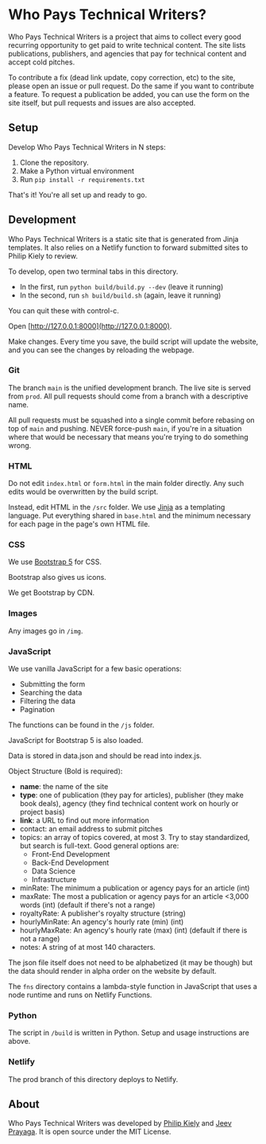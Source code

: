 # Who Pays Technical Writers?

Who Pays Technical Writers is a project that aims to collect every good recurring opportunity to get paid to write technical content. The site lists publications, publishers, and agencies that pay for technical content and accept cold pitches.

To contribute a fix (dead link update, copy correction, etc) to the site, please open an issue or pull request. Do the same if you want to contribute a feature. To request a publication be added, you can use the form on the site itself, but pull requests and issues are also accepted.


## Setup

Develop Who Pays Technical Writers in N steps:

1. Clone the repository.
2. Make a Python virtual environment
3. Run `pip install -r requirements.txt`

That's it! You're all set up and ready to go.

## Development

Who Pays Technical Writers is a static site that is generated from Jinja templates. It also relies on a Netlify function to forward submitted sites to Philip Kiely to review.

To develop, open two terminal tabs in this directory.

* In the first, run `python build/build.py --dev` (leave it running)
* In the second, run `sh build/build.sh` (again, leave it running)

You can quit these with control-c.

Open [http://127.0.0.1:8000](http://127.0.0.1:8000).

Make changes. Every time you save, the build script will update the website, and you can see the changes by reloading the webpage.

### Git

The branch `main` is the unified development branch. The live site is served from `prod`. All pull requests should come from a branch with a descriptive name.

All pull requests must be squashed into a single commit before rebasing on top of `main` and pushing. NEVER force-push `main`, if you're in a situation where that would be necessary that means you're trying to do something wrong.

### HTML

Do not edit `index.html` or `form.html` in the main folder directly. Any such edits would be overwritten by the build script.

Instead, edit HTML in the `/src` folder. We use [Jinja](https://jinja.palletsprojects.com/en/2.11.x/) as a templating language. Put everything shared in `base.html` and the minimum necessary for each page in the page's own HTML file.

### CSS

We use [Bootstrap 5](https://getbootstrap.com) for CSS.

Bootstrap also gives us icons.

We get Bootstrap by CDN.

### Images

Any images go in `/img`.

### JavaScript

We use vanilla JavaScript for a few basic operations:

* Submitting the form
* Searching the data
* Filtering the data
* Pagination

The functions can be found in the `/js` folder.

JavaScript for Bootstrap 5 is also loaded.

Data is stored in data.json and should be read into index.js.

Object Structure (Bold is required):

* **name**: the name of the site
* **type**: one of publication (they pay for articles), publisher (they make book deals), agency (they find technical content work on hourly or project basis)
* **link**: a URL to find out more information
* contact: an email address to submit pitches
* topics: an array of topics covered, at most 3. Try to stay standardized, but search is full-text. Good general options are:
  * Front-End Development
  * Back-End Development
  * Data Science
  * Infrastructure
* minRate: The minimum a publication or agency pays for an article (int)
* maxRate: The most a publication or agency pays for an article <3,000 words (int) (default if there's not a range)
* royaltyRate: A publisher's royalty structure (string)
* hourlyMinRate: An agency's hourly rate (min) (int)
* hourlyMaxRate: An agency's hourly rate (max) (int) (default if there is not a range)
* notes: A string of at most 140 characters.

The json file itself does not need to be alphabetized (it may be though) but the data should render in alpha order on the website by default.

The `fns` directory contains a lambda-style function in JavaScript that uses a node runtime and runs on Netlify Functions.

### Python

The script in `/build` is written in Python. Setup and usage instructions are above.

### Netlify

The prod branch of this directory deploys to Netlify.

## About

Who Pays Technical Writers was developed by [Philip Kiely](https://philipkiely.com) and [Jeev Prayaga](https://jeev.me). It is open source under the MIT License.